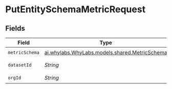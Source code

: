 # PutEntitySchemaMetricRequest


## Fields

| Field                                                                                | Type                                                                                 | Required                                                                             | Description                                                                          | Example                                                                              |
| ------------------------------------------------------------------------------------ | ------------------------------------------------------------------------------------ | ------------------------------------------------------------------------------------ | ------------------------------------------------------------------------------------ | ------------------------------------------------------------------------------------ |
| `metricSchema`                                                                       | [ai.whylabs.WhyLabs.models.shared.MetricSchema](../../models/shared/MetricSchema.md) | :heavy_check_mark:                                                                   | N/A                                                                                  |                                                                                      |
| `datasetId`                                                                          | *String*                                                                             | :heavy_check_mark:                                                                   | N/A                                                                                  | model-123                                                                            |
| `orgId`                                                                              | *String*                                                                             | :heavy_check_mark:                                                                   | N/A                                                                                  | org-123                                                                              |